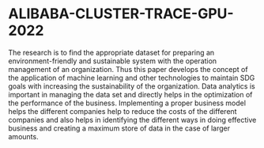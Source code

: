 # ALIBABA-CLUSTER-TRACE-GPU-2022
The research is to find the appropriate dataset for preparing an environment-friendly and sustainable system with the operation management of an organization. Thus this paper develops the concept of the application of machine learning and other technologies to maintain SDG goals with increasing the sustainability of the organization. Data analytics is important in managing the data set and directly helps in the optimization of the performance of the business. Implementing a proper business model helps the different companies help to reduce the costs of the different companies and also helps in identifying the different ways in doing effective business and creating a maximum store of data in the case of larger amounts. 
